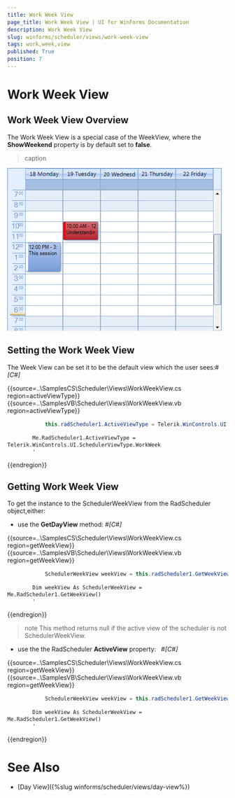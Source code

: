 ```yaml
---
title: Work Week View
page_title: Work Week View | UI for WinForms Documentation
description: Work Week View
slug: winforms/scheduler/views/work-week-view
tags: work,week,view
published: True
position: 7
---
```


# Work Week View



## Work Week View Overview

The Work Week View is a special case of the WeekView, where the
          __ShowWeekend__ property is by default set to
          __false__.
        
>caption 

![scheduler-views-work-week-view 001](images/scheduler-views-work-week-view001.png)

## Setting the Work Week View

The Week View can be set it to be the default view which the user sees:#_[C#]_

	



{{source=..\SamplesCS\Scheduler\Views\WorkWeekView.cs region=activeViewType}} 
{{source=..\SamplesVB\Scheduler\Views\WorkWeekView.vb region=activeViewType}} 

````C#
            this.radScheduler1.ActiveViewType = Telerik.WinControls.UI.SchedulerViewType.WorkWeek;
````
````VB.NET
        Me.RadScheduler1.ActiveViewType = Telerik.WinControls.UI.SchedulerViewType.WorkWeek
        '
````

{{endregion}} 




## Getting Work Week View

To get the instance to the SchedulerWeekView from the RadScheduler object,either:

* use the __GetDayView__ method:
            #_[C#]_

	



{{source=..\SamplesCS\Scheduler\Views\WorkWeekView.cs region=getWeekView}} 
{{source=..\SamplesVB\Scheduler\Views\WorkWeekView.vb region=getWeekView}} 

````C#
            SchedulerWeekView weekView = this.radScheduler1.GetWeekView();
````
````VB.NET
        Dim weekView As SchedulerWeekView = Me.RadScheduler1.GetWeekView()
        '
````

{{endregion}} 




>note This method
                returns null if the active view of the scheduler is not
                SchedulerWeekView.
>


* use the the RadScheduler __ActiveView__ property:
               
            #_[C#]_

	



{{source=..\SamplesCS\Scheduler\Views\WorkWeekView.cs region=getWeekView}} 
{{source=..\SamplesVB\Scheduler\Views\WorkWeekView.vb region=getWeekView}} 

````C#
            SchedulerWeekView weekView = this.radScheduler1.GetWeekView();
````
````VB.NET
        Dim weekView As SchedulerWeekView = Me.RadScheduler1.GetWeekView()
        '
````

{{endregion}} 




# See Also

 * [Day View]({%slug winforms/scheduler/views/day-view%})
